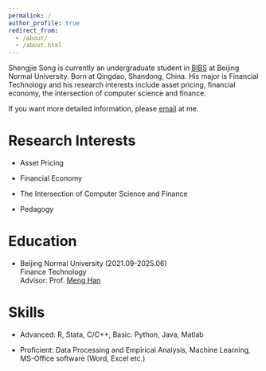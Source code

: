 ```yaml
---
permalink: /
author_profile: true
redirect_from: 
  - /about/
  - /about.html
---
```


Shengjie Song is currently an undergraduate student in [BIBS](https://bibs.bnu.edu.cn/) at Beijing Normal University. Born at Qingdao, Shandong, China. His major is Financial Technology and his research interests include asset pricing, financial economy, the intersection of computer science and finance.

If you want more detailed information, please [email](mailto:sjs@mail.bnu.edu.cn) at me.

Research Interests
====
* Asset Pricing

* Financial Economy
  
* The Intersection of Computer Science and Finance
  
* Pedagogy

Education
====
* Beijing Normal University (2021.09-2025.06)  
  Finance Technology  
  Advisor: Prof. [Meng Han](https://bibs.bnu.edu.cn/teachers/qzjs/587d80e0309b4d559299abec5d16924b.htm)

Skills
===
* Advanced: R, Stata, C/C++, Basic: Python, Java, Matlab
  
* Proficient: Data Processing and Empirical Analysis, Machine Learning, MS-Office software (Word, Excel etc.)





